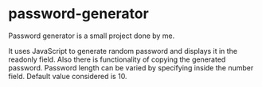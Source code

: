 # password-generator
Password generator is a small project done by me.

It uses JavaScript to generate random password and displays it in the readonly field.
Also there is functionality of copying the generated password.
Password length can be varied by specifying inside the number field.
Default value considered is 10.
